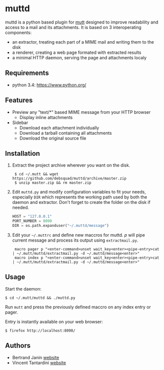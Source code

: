 muttd
=====
muttd is a python based plugin for [mutt](http://www.mutt.org/) designed to improve readability and access to a mail and its attachments. It is based on 3 interoperating components:
* an extractor, treating each part of a MIME mail and writing them to the disk
* a renderer, creating a web page formated with extracted results
* a minimal HTTP daemon, serving the page and attachments localy

## Requirements
* python 3.4: https://www.python.org/

## Features
* Preview any "text/*" based MIME message from your HTTP browser
  * Display inline attachments
* Sidebar
  * Download each attachment individually
  * Download a tarball containing all attachments
  * Download the original source file

## Installation
1. Extract the project archive wherever you want on the disk.

        $ cd ~/.mutt && wget https://github.com/debsquad/muttd/archive/master.zip 
        $ unzip master.zip && rm master.zip

2. Edit `muttd.py` and modify configuration variables to fit your needs, especially `DIR` which represents the working path used by both the daemon and extractor. Don't forget to create the folder on the disk if needed.

    ```py
    HOST = "127.0.0.1"                                                          
    PORT_NUMBER = 8090                                                          
    DIR = os.path.expanduser("~/.muttd/message")
    ```
3. Edit your `~/.muttrc` and define new maccros for muttd. _p_ will pipe current message and process its output using `extractmail.py`.

        macro pager p "<enter-command>unset wait_key<enter><pipe-entry>cat | ~/.mutt/muttd/extractmail.py -d ~/.muttd/message<enter>"
        macro index p "<enter-command>unset wait_key<enter><pipe-entry>cat | ~/.mutt/muttd/extractmail.py -d ~/.muttd/message<enter>"

## Usage
Start the daemon: 
```
$ cd ~/.mutt/muttd && ./muttd.py
```
Run `mutt` and press the previously defined maccro on any index entry or pager.

Entry is instantly available on your web browser: 
```
$ firefox http://localhost:8090/
```
## Authors
* Bertrand Janin [website](http://tamentis.com/)
* Vincent Tantardini [website](http://www.vtcreative.fr/)

